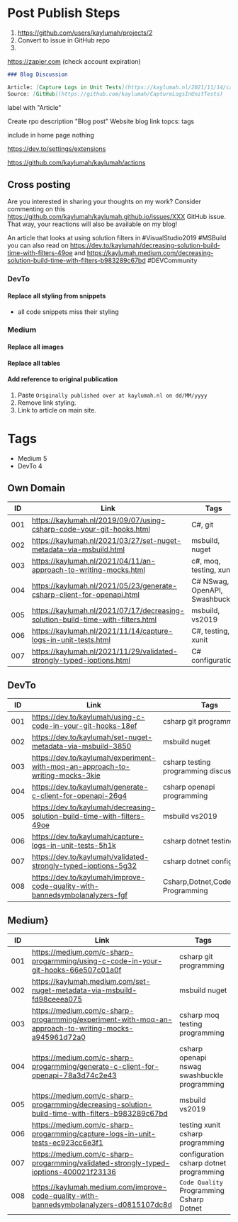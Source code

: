 # Post Publish Steps

1. https://github.com/users/kaylumah/projects/2
2. Convert to issue in GitHub repo
3.

https://zapier.com (check account expiration)

```md
### Blog Discussion

Article: [Capture Logs in Unit Tests](https://kaylumah.nl/2021/11/14/capture-logs-in-unit-tests.html)
Source: [GitHub](https://github.com/kaylumah/CaptureLogsInUnitTests)
```

label with "Article"

Create rpo
description "Blog post"
Website blog link
topcs: tags

include in home page nothing

https://dev.to/settings/extensions

https://github.com/kaylumah/kaylumah/actions

## Cross posting

Are you interested in sharing your thoughts on my work? Consider commenting on this https://github.com/kaylumah/kaylumah.github.io/issues/XXX GitHub issue. That way, your reactions will also be available on my blog!

An article that looks at using solution filters in #VisualStudio2019 #MSBuild you can also read on https://dev.to/kaylumah/decreasing-solution-build-time-with-filters-49oe and https://kaylumah.medium.com/decreasing-solution-build-time-with-filters-b983289c67bd #DEVCommunity

### DevTo

#### Replace all styling from snippets

- all code snippets miss their styling

### Medium

#### Replace all images

#### Replace all tables

#### Add reference to original publication

1. Paste `Originally published over at kaylumah.nl on dd/MM/yyyy`
2. Remove link styling.
3. Link to article on main site.

# Tags

- Medium 5
- DevTo 4

## Own Domain

| ID  | Link                                                                            | Tags                           |
| --- | ------------------------------------------------------------------------------- | ------------------------------ |
| 001 | https://kaylumah.nl/2019/09/07/using-csharp-code-your-git-hooks.html            | C#, git                        |
| 002 | https://kaylumah.nl/2021/03/27/set-nuget-metadata-via-msbuild.html              | msbuild, nuget                 |
| 003 | https://kaylumah.nl/2021/04/11/an-approach-to-writing-mocks.html                | c#, moq, testing, xunit        |
| 004 | https://kaylumah.nl/2021/05/23/generate-csharp-client-for-openapi.html          | C# NSwag, OpenAPI, Swashbuckle |
| 005 | https://kaylumah.nl/2021/07/17/decreasing-solution-build-time-with-filters.html | msbuild, vs2019                |
| 006 | https://kaylumah.nl/2021/11/14/capture-logs-in-unit-tests.html                  | C#, testing, xunit             |
| 007 | https://kaylumah.nl/2021/11/29/validated-strongly-typed-ioptions.html           | C# configuration               |

## DevTo

| ID  | Link                                                                          | Tags                                   |
| --- | ----------------------------------------------------------------------------- | -------------------------------------- |
| 001 | https://dev.to/kaylumah/using-c-code-in-your-git-hooks-18ef                   | csharp git programming                 |
| 002 | https://dev.to/kaylumah/set-nuget-metadata-via-msbuild-3850                   | msbuild nuget                          |
| 003 | https://dev.to/kaylumah/experiment-with-moq-an-approach-to-writing-mocks-3kie | csharp testing programming discuss     |
| 004 | https://dev.to/kaylumah/generate-c-client-for-openapi-26g4                    | csharp openapi programming             |
| 005 | https://dev.to/kaylumah/decreasing-solution-build-time-with-filters-49oe      | msbuild vs2019                         |
| 006 | https://dev.to/kaylumah/capture-logs-in-unit-tests-5h1k                       | csharp dotnet testing xunit            |
| 007 | https://dev.to/kaylumah/validated-strongly-typed-ioptions-5g32                | csharp dotnet configuration            |
| 008 | https://dev.to/kaylumah/improve-code-quality-with-bannedsymbolanalyzers-fgf   | Csharp,Dotnet,CodeQuality, Programming |

## Medium}

| ID  | Link                                                                                                 | Tags                                         |
| --- | ---------------------------------------------------------------------------------------------------- | -------------------------------------------- |
| 001 | https://medium.com/c-sharp-progarmming/using-c-code-in-your-git-hooks-66e507c01a0f                   | csharp git programming                       |
| 002 | https://kaylumah.medium.com/set-nuget-metadata-via-msbuild-fd98ceeea075                              | msbuild nuget                                |
| 003 | https://medium.com/c-sharp-progarmming/experiment-with-moq-an-approach-to-writing-mocks-a945961d72a0 | csharp moq testing programming               |
| 004 | https://medium.com/c-sharp-progarmming/generate-c-client-for-openapi-78a3d74c2e43                    | csharp openapi nswag swashbuckle programming |
| 005 | https://medium.com/c-sharp-progarmming/decreasing-solution-build-time-with-filters-b983289c67bd      | msbuild vs2019                               |
| 006 | https://medium.com/c-sharp-progarmming/capture-logs-in-unit-tests-ec923cc6e3f1                       | testing xunit csharp programming             |
| 007 | https://medium.com/c-sharp-progarmming/validated-strongly-typed-ioptions-400021f23136                | configuration csharp dotnet programming      |
| 008 | https://kaylumah.medium.com/improve-code-quality-with-bannedsymbolanalyzers-d0815107dc8d             | `Code Quality` Programming Csharp Dotnet     |
